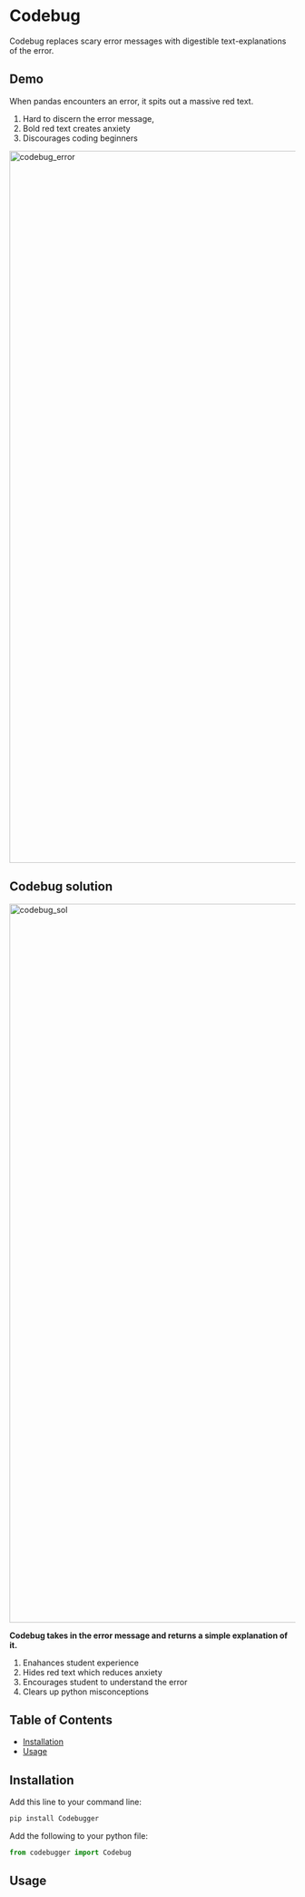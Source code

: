 # Codebug

Codebug replaces scary error messages with digestible text-explanations of the error. 

## Demo
When pandas encounters an error, it spits out a massive red text. 
1. Hard to discern the error message, 
2. Bold red text creates anxiety
3. Discourages coding beginners

<img width="1254" alt="codebug_error" src="https://user-images.githubusercontent.com/95925660/228628449-4609c584-b60a-4c95-aa40-c275756c723c.png">

## Codebug solution
<img width="1266" alt="codebug_sol" src="https://user-images.githubusercontent.com/95925660/228628468-4ba89df1-4612-4aa2-bfc4-2c005311af6d.png">

**Codebug takes in the error message and returns a simple explanation of it.**
1. Enahances student experience
2. Hides red text which reduces anxiety
3. Encourages student to understand the error
4. Clears up python misconceptions



## Table of Contents 

- [Installation](#installation)
- [Usage](#usage)

## Installation

Add this line to your command line:

```python
pip install Codebugger
```

Add the following to your python file:

```python
from codebugger import Codebug
```

## Usage


